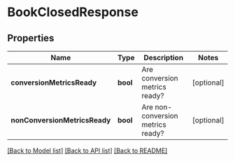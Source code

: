 # BookClosedResponse

## Properties
Name | Type | Description | Notes
------------ | ------------- | ------------- | -------------
**conversionMetricsReady** | **bool** | Are conversion metrics ready? | [optional] 
**nonConversionMetricsReady** | **bool** | Are non-conversion metrics ready? | [optional] 

[[Back to Model list]](../README.md#documentation-for-models) [[Back to API list]](../README.md#documentation-for-api-endpoints) [[Back to README]](../README.md)


